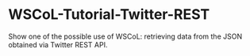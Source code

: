 WSCoL-Tutorial-Twitter-REST
===========================

Show one of the possible use of WSCoL: retrieving data from the JSON obtained via Twitter REST API.
